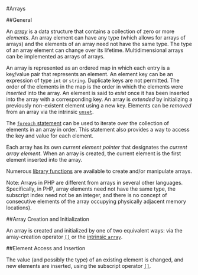 #Arrays

##General

An [*array*](http://php.net/manual/language.types.array.php) is a data structure that contains a collection of zero or
more *elements*. An array element can have any type (which allows for arrays of arrays)
and the elements of an array need not have the same type. The type of an array element can change over its lifetime.
Multidimensional arrays can be implemented as arrays of arrays.

An array is represented as an ordered map in which each entry is a key/value pair
that represents an element. An element key can be an expression of type
`int` or `string`. Duplicate keys are not permitted. The order of the
elements in the map is the order in which the elements were *inserted*
into the array. An element is said to *exist* once it has been inserted
into the array with a corresponding key. An array is *extended* by
initializing a previously non-existent element using a new key. Elements
can be *removed* from an array via the intrinsic [`unset`](10-expressions.md#unset).

The [`foreach` statement](11-statements.md#the-foreach-statement) can be used to iterate over the
collection of elements in an array in order. This statement also provides a way to access the key and value
for each element.

Each array has its own *current element pointer* that designates the
*current array element*. When an array is created, the current element
is the first element inserted into the array.

Numerous [library functions](http://php.net/manual/en/ref.array.php) are available to create and/or manipulate
arrays.

Note: Arrays in PHP are different from arrays in several other languages. 
Specifically, in PHP, array elements need not have the same type, the subscript index need not be an integer,
and there is no concept of consecutive elements of the array occupying physically adjacent memory locations).

##Array Creation and Initialization

An array is created and initialized by one of two equivalent ways: via
the array-creation operator [`[]`](10-expressions.md#array-creation-operator) or the [intrinsic `array`](10-expressions.md#array).

##Element Access and Insertion

The value (and possibly the type) of an existing element is changed, and
new elements are inserted, using the subscript operator [`[]`](10-expressions.md#subscript-operator).


